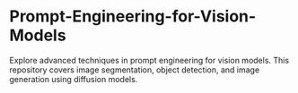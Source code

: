 # Prompt-Engineering-for-Vision-Models
Explore advanced techniques in prompt engineering for vision models. This repository covers image segmentation, object detection, and image generation using diffusion models.
